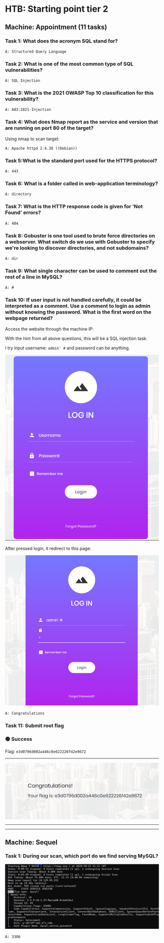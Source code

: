 # HTB: Starting point tier 2

## Machine: Appointment (11 tasks)

### Task 1: What does the acronym SQL stand for?

    A: Structured Query Language

### Task 2: What is one of the most common type of SQL vulnerabilities?

    A: SQL Injection

### Task 3: What is the 2021 OWASP Top 10 classification for this vulnerability?

    A: A03:2021-Injection

### Task 4: What does Nmap report as the service and version that are running on port 80 of the target?

Using nmap to scan target:

    A: Apache httpd 2.4.38 ((Debian))

### Task 5:What is the standard port used for the HTTPS protocol?

    A: 443

### Task 6: What is a folder called in web-application terminology?

    A: directory

### Task 7: What is the HTTP response code is given for 'Not Found' errors?

    A: 404

### Task 8: Gobuster is one tool used to brute force directories on a webserver. What switch do we use with Gobuster to specify we're looking to discover directories, and not subdomains?

    A: dir

### Task 9: What single character can be used to comment out the rest of a line in MySQL?

    A: #

### Task 10: If user input is not handled carefully, it could be interpreted as a comment. Use a comment to login as admin without knowing the password. What is the first word on the webpage returned?

Access the website through the machine IP:

With the hint from all above questions, this will be a SQL injection task:

I try input username: `admin' #` and password can be anything.

<div align="center">
  <img src="https://github.com/Witnull/HackmdWriteup/blob/main/HTB/StartingPointT2_img/c1_10_1.png?raw=true" alt="image">
</div>

After pressed login, it redirect to this page:

<div align="center">
  <img src="https://github.com/Witnull/HackmdWriteup/blob/main/HTB/StartingPointT2_img/c1_10_2.png?raw=true" alt="image">
</div>

    A: Congratulations

### Task 11: Submit root flag

### 🟢 Success
Flag: `e3d0796d002a446c0e622226f42e9672`


---

<div align="center">
  <img src="https://github.com/Witnull/HackmdWriteup/blob/main/HTB/StartingPointT2_img/c1_f.png?raw=true" alt="image">
</div>

---

---

## Machine: Sequel

### Task 1: During our scan, which port do we find serving MySQL?

<div align="center">
  <img src="https://github.com/Witnull/HackmdWriteup/blob/main/HTB/StartingPointT2_img/c2_1.png?raw=true" alt="image">
</div>

    A: 3306
